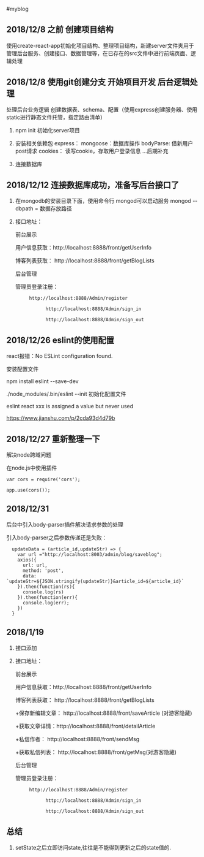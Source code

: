 #myblog


## 2018/12/8 之前  创建项目结构

使用create-react-app初始化项目结构、整理项目结构，新建server文件夹用于管理后台服务、创建接口、数据管理等，在已存在的src文件中进行前端页面、逻辑处理

## 2018/12/8 使用git创建分支  开始项目开发  后台逻辑处理

处理后台业务逻辑 创建数据表、schema、配置（使用express创建服务器、使用static进行静态文件托管，指定路由清单）

1. npm init 初始化server项目

2. 安装相关依赖包
	express：
    mongoose：数据库操作
    bodyParse: 借新用户post请求
    cookies： 读写cookie，存取用户登录信息
    ...后期补充
    
3. 连接数据库

## 2018/12/12 连接数据库成功，准备写后台接口了

1. 在mongodb的安装目录下面，使用命令行 mongod可以启动服务 mongod --dbpath = 数据存放路径

2. 接口地址： 

	前台展示
	
    用户信息获取：http://localhost:8888/front/getUserInfo
    
    博客列表获取： http://localhost:8888/front/getBlogLists
    
    后台管理

	管理员登录注册：

            http://localhost:8888/Admin/register
    
    			  http://localhost:8888/Admin/sign_in
                  
    			  http://localhost:8888/Admin/sign_out
    
## 2018/12/26 eslint的使用配置

 react报错：No ESLint configuration found.

安装配置文件

 npm install eslint --save-dev

./node_modules/.bin/eslint --init 初始化配置文件

eslint react xxx is assigned a value but never used 

https://www.jianshu.com/p/2cda93d4d79b

## 2018/12/27 重新整理一下

解决node跨域问题

在node.js中使用插件

```
var cors = require('cors');

app.use(cors());
```
## 2018/12/31

后台中引入body-parser插件解决请求参数的处理

引入body-parser之后参数传递还是失败：

```
  updateData = (article_id,updateStr) => {
    var url ="http://localhost:8003/admin/blog/saveblog";
    axios({
      url: url,
      method: 'post',
      data: `updateStr=${JSON.stringify(updateStr)}&article_id=${article_id}`
    }).then(function(rs){
      console.log(rs)
    }).then(function(err){
      console.log(err);
    })
  }
```

## 2018/1/19

1. 接口添加

2. 接口地址： 

	前台展示
	
    用户信息获取：http://localhost:8888/front/getUserInfo
    
    博客列表获取： http://localhost:8888/front/getBlogLists

    +保存新编辑文章： http://localhost:8888/front/saveArticle (对游客隐藏)

    +获取文章详情：http://localhost:8888/front/detailArticle

    +私信作者： http://localhost:8888/front/sendMsg

    +获取私信列表： http://localhost:8888/front/getMsg(对游客隐藏)


    
    后台管理

	管理员登录注册：
  
            http://localhost:8888/Admin/register
    
    			  http://localhost:8888/Admin/sign_in
                  
    			  http://localhost:8888/Admin/sign_out



## 总结

1. setState之后立即访问state,往往是不能得到更新之后的state值的.


